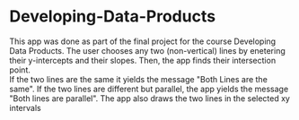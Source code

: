 # Developing-Data-Products
This app was done as part of the final project for the course Developing Data Products.
The user chooses any two (non-vertical) lines by enetering their y-intercepts and their slopes. 
Then, the app finds their intersection point.  
If the two lines are the same it yields the message "Both Lines are the same". 
If the two lines are different but parallel, the app yields the message "Both lines are parallel".
The app also draws the two lines in the selected xy intervals
